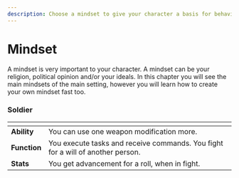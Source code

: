 ```yaml
---
description: Choose a mindset to give your character a basis for behavior and abilities
---
```


# Mindset

A mindset is very important to your character. A mindset can be your religion, political opinion and/or your ideals. In this chapter you will see the main mindsets of the main setting, however you will learn how to create your own mindset fast too.

### Soldier

<table data-view="cards"><thead><tr><th></th><th></th></tr></thead><tbody><tr><td><strong>Ability</strong></td><td>You can use one weapon modification more.</td></tr><tr><td><strong>Function</strong></td><td>You execute tasks and receive commands. You fight for a will of another person.</td></tr><tr><td><strong>Stats</strong></td><td>You get advancement for a roll, when in fight.</td></tr></tbody></table>
